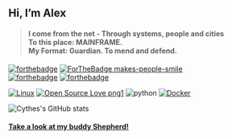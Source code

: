 ## Hi, I’m Alex
> #### I come from the net - Through systems, people and cities <br>To this place: MAINFRAME.  <br>My Format: Guardian. To mend and defend.
[![forthebadge](https://forthebadge.com/images/badges/powered-by-coffee.svg)](https://forthebadge.com)  [![ForTheBadge makes-people-smile](http://ForTheBadge.com/images/badges/makes-people-smile.svg)](http://ForTheBadge.com)  
[![forthebadge](https://forthebadge.com/images/badges/it-works-why.svg)](https://forthebadge.com)  [![forthebadge](https://forthebadge.com/images/badges/not-a-bug-a-feature.svg)](https://forthebadge.com)  

  
 [![Linux](https://svgshare.com/i/Zhy.svg)](https://svgshare.com/i/Zhy.svg)  [![Open Source Love png1](https://badges.frapsoft.com/os/v1/open-source.png?v=103)](https://github.com/ellerbrock/open-source-badges/)  ![python](https://img.shields.io/pypi/pyversions/3?color=red&logo=python&logoColor=red&style=plastic)  [![Docker](https://badgen.net/badge/icon/docker?icon=docker&label)](https://https://docker.com/)  
 
![Cythes's GitHub stats](https://github-readme-stats.vercel.app/api?username=AlexKollar&show_icons=true&theme=dracula) 
         
#### [Take a look at my buddy Shepherd!](https://github.com/LostShepherdUK)
<!---
CythesOut/CythesOut is a ✨ special ✨ repository because its `README.md` (this file) appears on your GitHub profile.
You can click the Preview link to take a look at your changes.
--->
